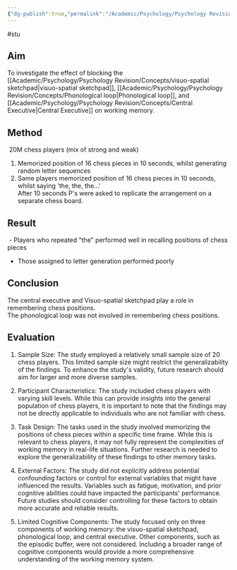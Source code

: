```yaml
---
{"dg-publish":true,"permalink":"/Academic/Psychology/Psychology Revision/Study/Robbins/"}
---
```


#stu 
## Aim 
To investigate the effect of blocking the [[Academic/Psychology/Psychology Revision/Concepts/visuo-spatial sketchpad\|visuo-spatial sketchpad]], [[Academic/Psychology/Psychology Revision/Concepts/Phonological loop\|Phonological loop]], and [[Academic/Psychology/Psychology Revision/Concepts/Central Executive\|Central Executive]] on working memory.

## Method 
 20M chess players (mix of strong and weak)  
1. Memorized position of 16 chess pieces in 10 seconds, whilst generating random letter sequences  
2. Same players memorized position of 16 chess pieces in 10 seconds, whilst saying 'the, the, the...'  
After 10 seconds P's were asked to replicate the arrangement on a separate chess board.

## Result
 - Players who repeated "the" performed well in recalling positions of chess pieces  
- Those assigned to letter generation performed poorly

## Conclusion
 The central executive and Visuo-spatial sketchpad play a role in remembering chess positions.  
 The phonological loop was not involved in remembering chess positions.

## Evaluation
1.  Sample Size: The study employed a relatively small sample size of 20 chess players. This limited sample size might restrict the generalizability of the findings. To enhance the study's validity, future research should aim for larger and more diverse samples.
    
2.  Participant Characteristics: The study included chess players with varying skill levels. While this can provide insights into the general population of chess players, it is important to note that the findings may not be directly applicable to individuals who are not familiar with chess.
    
3.  Task Design: The tasks used in the study involved memorizing the positions of chess pieces within a specific time frame. While this is relevant to chess players, it may not fully represent the complexities of working memory in real-life situations. Further research is needed to explore the generalizability of these findings to other memory tasks.
    
4.  External Factors: The study did not explicitly address potential confounding factors or control for external variables that might have influenced the results. Variables such as fatigue, motivation, and prior cognitive abilities could have impacted the participants' performance. Future studies should consider controlling for these factors to obtain more accurate and reliable results.
    
5.  Limited Cognitive Components: The study focused only on three components of working memory: the visuo-spatial sketchpad, phonological loop, and central executive. Other components, such as the episodic buffer, were not considered. Including a broader range of cognitive components would provide a more comprehensive understanding of the working memory system.